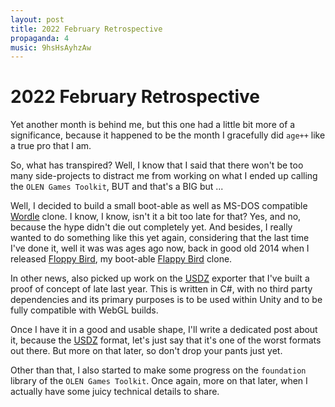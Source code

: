 ```yaml
---
layout: post
title: 2022 February Retrospective
propaganda: 4
music: 9hsHsAyhzAw
---
```

2022 February Retrospective
===========================
Yet another month is behind me, but this one had a little bit more of a
significance, because it happened to be the month I gracefully did `age++` like
a true pro that I am.

So, what has transpired? Well, I know that I said that there won't be too many
side-projects to distract me from working on what I ended up calling the
`OLEN Games Toolkit`, BUT and that's a BIG but ...

Well, I decided to build a small boot-able as well as MS-DOS compatible
[Wordle][wordle] clone. I know, I know, isn't it a bit too late for that? Yes,
and no, because the hype didn't die out completely yet. And besides, I
really wanted to do something like this yet again, considering that the
last time I've done it, well it was was ages ago now, back in good old
2014 when I released [Floppy Bird][floppybird], my boot-able [Flappy
Bird][flappybird] clone.

In other news, also picked up work on the [USDZ][usdz] exporter that I've built a
proof of concept of late last year. This is written in C#, with no third party
dependencies and its primary purposes is to be used within Unity and to be
fully compatible with WebGL builds.

Once I have it in a good and usable shape, I'll write a dedicated post about
it, because the [USDZ][usdz] format, let's just say that it's one of the worst
formats out there. But more on that later, so don't drop your pants just yet.

Other than that, I also started to make some progress on the `foundation`
library of the `OLEN Games Toolkit`. Once again, more on that later, when I
actually have some juicy technical details to share.

[wordle]: https://www.nytimes.com/games/wordle/index.html
[floppybird]: https://github.com/icebreaker/floppybird
[flappybird]: https://en.wikipedia.org/wiki/Flappy_Bird
[usdz]: https://graphics.pixar.com/usd/release/spec_usdz.html

